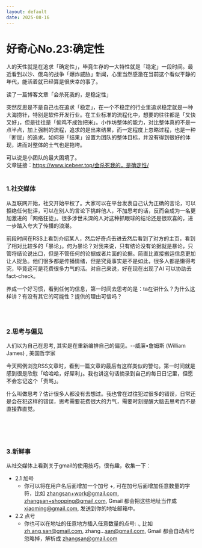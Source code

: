 ```yaml
---
layout: default
date: 2025-08-16
---
```



# 好奇心No.23:确定性

人的天性就是在追求「确定性」，毕竟生存的一大特性就是「稳定」一段时间。最近看到以沙、俄乌的战争「爆炸威胁」新闻，心里当然感激在当前这个看似平静的年代，能活着就已经算是很庆幸的事了。

读了一篇博客文章「会杀死我的，是稳定性」


突然反思是不是自己也在追求「稳定」，在一个不稳定的行业里追求稳定就是一种大海捞针，特别是软件开发行业。在工业标准的流程化中，想要的往往都是「又快又好」，但是往往是「偷鸡不成蚀把米」。小作坊整体的能力，对比整体真的不是一点半点，加上强制的流程，追求的是出来结果，而一定程度上忽略过程，也是一种「断层」的追求。如何将「结果」设置为团队的整体目标，并没有得到很好的体现，进而对整体的士气也是拖垮。

可以说是小团队的最大困境了。
<br>
文章链接：https://www.icebeer.top/会杀死我的，是确定性/
<br>
<br>

### 1.社交媒体

从互联网开始，社交开始平权了。大家可以在平台发表自己认为正确的言论，可以拒绝任何批评，可以在别人的言论下挑衅他人，不加思考的话，反而会成为一名更加激进的「网络狂徒」。很多涉世未深的人对这种抓眼球的结论还是很欢喜的，进一步踏入夸大了传播的浪潮。

前段时间在RSS上看到介绍某人，然后好奇点击进去然后看到了对方的主页，看到了相对比较多的「暴论」。何为暴论？对我来说，只有结论没有论据就是暴论，只管将结论说出口，但是不管任何的论据或者片面的论据。简直比直接搬运信息更加让人捉急。他们很多都是传播情绪，但是究竟事实是不是如此，很多人都是懒得考究，毕竟这可是花费很多力气的活。对自己来说，好在现在出现了AI 可以协助去fact-check。

养成一个好习惯，看到任何的信息，第一时间去思考的是：ta在讲什么？为什么这样讲？有没有其它的可能性？提供的理由可信吗？

<br>
<br>

### 2.思考与偏见

人们以为自己在思考, 其实是在重新编排自己的偏见。--威廉•詹姆斯 (William James) , 美国哲学家

今天照例浏览RSS文章时，看到一篇文章的最后有这样类似的警句。第一时间就是感到很是欣慰「哈哈哈，好犀利」。我也讲这句话摘录到自己的每日日记里，但愿不会忘记这个「责骂」。

什么叫做思考？估计很多人都没有去想过。我也曾在过往犯过很多的错误，日常还是会在犯这样的错误，思考需要花费很大的力气，需要时刻提醒大脑去思考而不是直接靠直觉。　



<br>
<br>　

### 3.新鲜事

从社交媒体上看到关于gmail的使用技巧，很有趣，收集一下：
- 2.1 加号
    - 你可以将在用户名后面增加一个加号 +, 可在加号后面增加任意数量的字符，比如 zhangsan+work@gmail.com, zhangsan+shopping@gmail.com, Gmail 都会把这些地址当作成 xiaoming@gmail.com, 发送到你的地址邮箱中。
- 2.2 点号
    - 你也可以在地址的任意地方插入任意数量的点号: ., 比如 zh.ang.san@gmail.com, zhang…san@gmail.com, Gmail 都会自动点号忽略掉，解析成 zhangsan@gmail.com
